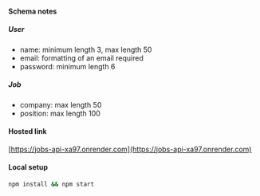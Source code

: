 #### Schema notes

##### User

- name: minimum length 3, max length 50
- email: formatting of an email required
- password: minimum length 6

##### Job

- company: max length 50
- position: max length 100

#### Hosted link

[https://jobs-api-xa97.onrender.com](https://jobs-api-xa97.onrender.com)

#### Local setup

```bash
npm install && npm start
```
